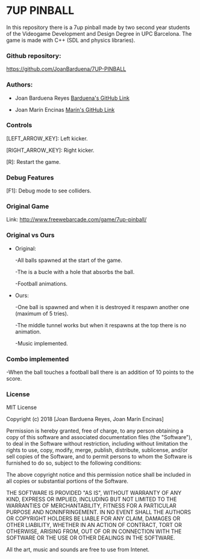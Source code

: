 # 7UP PINBALL 
In this repository there is a 7up pinball made by two second year students of the Videogame Development and Design Degree in UPC Barcelona. The game is made with C++ (SDL and physics libraries). 

### Github repository:
https://github.com/JoanBarduena/7UP-PINBALL

### Authors:
- Joan Barduena Reyes
[Barduena's GitHub Link](https://github.com/JoanBarduena)

- Joan Marín Encinas
[Marín's GitHub Link](https://github.com/X0KA)

### Controls

[LEFT_ARROW_KEY]: Left kicker. 

[RIGHT_ARROW_KEY]: Right kicker. 

[DOWN_ARROW_KEY]: Launcher.

[R]: Restart the game.   

### Debug Features                                                                                                                 

[F1]: Debug mode to see colliders.

### Original Game

Link: http://www.freewebarcade.com/game/7up-pinball/

### Original vs Ours

- Original: 

	-All balls spawned at the start of the game. 
	
	-The is a bucle with a hole that absorbs the ball. 
	
	-Football animations.

- Ours: 

	-One ball is spawned and when it is destroyed it respawn another one (maximum of 5 tries). 
	
	-The middle tunnel works but when it respawns at the top there is no animation. 
	
	-Music implemented. 

### Combo implemented

-When the ball touches a football ball there is an addition of 10 points to the score. 

### License
MIT License

Copyright (c) 2018 [Joan Barduena Reyes, Joan Marín Encinas]

Permission is hereby granted, free of charge, to any person obtaining a copy
of this software and associated documentation files (the "Software"), to deal
in the Software without restriction, including without limitation the rights
to use, copy, modify, merge, publish, distribute, sublicense, and/or sell
copies of the Software, and to permit persons to whom the Software is
furnished to do so, subject to the following conditions:

The above copyright notice and this permission notice shall be included in all
copies or substantial portions of the Software.

THE SOFTWARE IS PROVIDED "AS IS", WITHOUT WARRANTY OF ANY KIND, EXPRESS OR
IMPLIED, INCLUDING BUT NOT LIMITED TO THE WARRANTIES OF MERCHANTABILITY,
FITNESS FOR A PARTICULAR PURPOSE AND NONINFRINGEMENT. IN NO EVENT SHALL THE
AUTHORS OR COPYRIGHT HOLDERS BE LIABLE FOR ANY CLAIM, DAMAGES OR OTHER
LIABILITY, WHETHER IN AN ACTION OF CONTRACT, TORT OR OTHERWISE, ARISING FROM,
OUT OF OR IN CONNECTION WITH THE SOFTWARE OR THE USE OR OTHER DEALINGS IN THE
SOFTWARE.

All the art, music and sounds are free to use from Intenet. 

